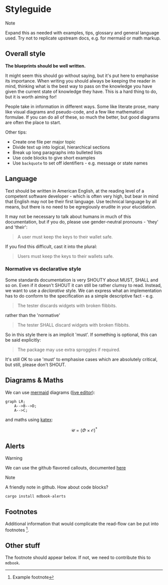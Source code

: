 # Styleguide

> [!NOTE]
> Expand this as needed with examples, tips, glossary and general language used. Try not to replicate upstream docs, e.g. for mermaid or math markup.

## Overall style

**The blueprints should be well written.**

It might seem this should go without saying, but it's put here to
emphasise its importance.  When writing you should always be keeping
the reader in mind, thinking what is the best way to pass on the
knowledge you have given the current state of knowledge they have.
This is a hard thing to do, but it is worth aiming for!

People take in information in different ways.  Some like literate
prose, many like visual diagrams and pseudo-code, and a few like
mathematical formulae.  If you can do all of these, so much the
better, but good diagrams are often the place to start.

Other tips:

* Create one file per major topic
* Divide text up into logical, hierarchical sections
* Break up long paragraphs into bulleted lists
* Use code blocks to give short examples
* Use `backquote` to set off identifiers - e.g. message or state names

## Language

Text should be written in American English, at the reading level of a
competent software developer - which is often very high, but bear in mind
that English may not be their first language.  Use technical language by all
means, but there is no need to be egregiously erudite in your elucidation.

It may not be necessary to talk about humans in much of this documentation,
but if you do, please use gender-neutral pronouns - 'they' and 'their':

> A user must keep the keys to their wallet safe.

If you find this difficult, cast it into the plural:

> Users must keep the keys to their wallets safe.

### Normative vs declarative style

Some standards documentation is very SHOUTY about MUST, SHALL and so on.
Even if it doesn't SHOUT it can still be rather clumsy to read.  Instead,
we want to use a *declarative* style.  We can express what an implementation
has to do conform to the specification as a simple descriptive fact - e.g.

> The tester discards widgets with broken flibbits.

rather than the 'normative'

> The tester SHALL discard widgets with broken flibbits.

So in this style there is an implicit 'must'.  If something is optional, this
can be said explicitly:

> The package may use extra sproggles if required.

It's still OK to use 'must' to emphasise cases which are absolutely
critical, but still, please don't SHOUT.

## Diagrams & Maths

We can use [mermaid](https://mermaid.js.org) diagrams ([live editor](https://mermaid.live)):

```mermaid
graph LR;
    A-->B-->D;
    A-->C;
```

and maths using [katex](https://katex.org/docs/supported.html):

$$
  \mathcal{U} = ( \Phi \times \mathcal{O} )^*
$$

## Alerts

> [!WARNING] 
> We can use the github flavored callouts, documented [here](https://docs.github.com/en/get-started/writing-on-github/getting-started-with-writing-and-formatting-on-github/basic-writing-and-formatting-syntax#alerts)

> [!NOTE] 
> A friendly note in github.
> How about code blocks?
> ```
> cargo install mdbook-alerts
> ```

## Footnotes

Additional information that would complicate the read-flow can be put into footnotes [^example].

[^example]: Example footnote

## Other stuff

The footnote should appear below. If not, we need to contribute this to `mdbook`.
